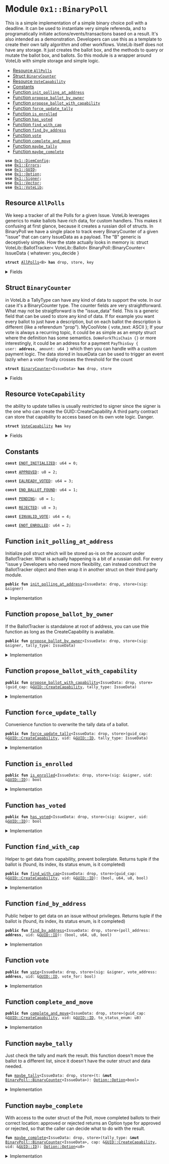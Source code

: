
<a name="0x1_BinaryPoll"></a>

# Module `0x1::BinaryPoll`

This is a simple implementation of a simple binary choice poll with a deadline.
It can be used to instantiate very simple referenda, and to programatically initiate actions/events/transactions based on a result.
It's also intended as a demonstration. Developers can use this as a template to create their own tally algorithm and other workflows.
VoteLib itself does not have any storage. It just creates the ballot box, and the methods to query or mutate the ballot box, and ballots.
So this module is a wrapper around VoteLib with simple storage and simple logic.


-  [Resource `AllPolls`](#0x1_BinaryPoll_AllPolls)
-  [Struct `BinaryCounter`](#0x1_BinaryPoll_BinaryCounter)
-  [Resource `VoteCapability`](#0x1_BinaryPoll_VoteCapability)
-  [Constants](#@Constants_0)
-  [Function `init_polling_at_address`](#0x1_BinaryPoll_init_polling_at_address)
-  [Function `propose_ballot_by_owner`](#0x1_BinaryPoll_propose_ballot_by_owner)
-  [Function `propose_ballot_with_capability`](#0x1_BinaryPoll_propose_ballot_with_capability)
-  [Function `force_update_tally`](#0x1_BinaryPoll_force_update_tally)
-  [Function `is_enrolled`](#0x1_BinaryPoll_is_enrolled)
-  [Function `has_voted`](#0x1_BinaryPoll_has_voted)
-  [Function `find_with_cap`](#0x1_BinaryPoll_find_with_cap)
-  [Function `find_by_address`](#0x1_BinaryPoll_find_by_address)
-  [Function `vote`](#0x1_BinaryPoll_vote)
-  [Function `complete_and_move`](#0x1_BinaryPoll_complete_and_move)
-  [Function `maybe_tally`](#0x1_BinaryPoll_maybe_tally)
-  [Function `maybe_complete`](#0x1_BinaryPoll_maybe_complete)


<pre><code><b>use</b> <a href="DiemConfig.md#0x1_DiemConfig">0x1::DiemConfig</a>;
<b>use</b> <a href="../../../../../../../DPN/releases/artifacts/current/build/MoveStdlib/docs/Errors.md#0x1_Errors">0x1::Errors</a>;
<b>use</b> <a href="../../../../../../../DPN/releases/artifacts/current/build/MoveStdlib/docs/GUID.md#0x1_GUID">0x1::GUID</a>;
<b>use</b> <a href="../../../../../../../DPN/releases/artifacts/current/build/MoveStdlib/docs/Option.md#0x1_Option">0x1::Option</a>;
<b>use</b> <a href="../../../../../../../DPN/releases/artifacts/current/build/MoveStdlib/docs/Signer.md#0x1_Signer">0x1::Signer</a>;
<b>use</b> <a href="../../../../../../../DPN/releases/artifacts/current/build/MoveStdlib/docs/Vector.md#0x1_Vector">0x1::Vector</a>;
<b>use</b> <a href="VoteLib.md#0x1_VoteLib">0x1::VoteLib</a>;
</code></pre>



<a name="0x1_BinaryPoll_AllPolls"></a>

## Resource `AllPolls`

We keep a tracker of all the Polls for a given Issue.
VoteLib leverages generics to make ballots have rich data, for custom handlers.
This makes it confusing at first glance, because it creates a russian doll of structs.
In BinaryPoll we have a single place to track every BinaryCounter of a given "issue" that can carry IssueData as a payload.
The "B" generic is deceptively simple. How the state actually looks in memory is:
struct VoteLib::BallotTracker<
VoteLib::Ballot<
BinaryPoll::BinaryCounter<
IssueData { whatever: you_decide }


<pre><code><b>struct</b> <a href="BinaryPoll.md#0x1_BinaryPoll_AllPolls">AllPolls</a>&lt;B&gt; <b>has</b> drop, store, key
</code></pre>



<details>
<summary>Fields</summary>


<dl>
<dt>
<code>tracker: <a href="VoteLib.md#0x1_VoteLib_BallotTracker">VoteLib::BallotTracker</a>&lt;B&gt;</code>
</dt>
<dd>

</dd>
</dl>


</details>

<a name="0x1_BinaryPoll_BinaryCounter"></a>

## Struct `BinaryCounter`

in VoteLib a TallyType can have any kind of data to support the vote.
In our case it's a BinaryCounter type.
The counter fields are very straightforward.
What may not be straigtforward is the "issue_data" field.
This is a generic field that can be used to store any kind of data.
If for example you want every ballot to just have a description, but on each ballot the description is different (like a referendum "prop"). MyCoolVote { vote_text: ASCII };
If your vote is always a recurring topic, it could be as simple as an empty struct where the definition has some semantics. <code>DoWeForkThisChain {}</code>
or more interestingly, it could be an address for a payment <code>PayThisGuy { user: <b>address</b>, amount: u64 }</code> which then you can handle with a custom payment logic.
The data stored in IssueData can be used to trigger an event lazily when a voter finally crosses the threshold for the count


<pre><code><b>struct</b> <a href="BinaryPoll.md#0x1_BinaryPoll_BinaryCounter">BinaryCounter</a>&lt;IssueData&gt; <b>has</b> drop, store
</code></pre>



<details>
<summary>Fields</summary>


<dl>
<dt>
<code>votes_for: u64</code>
</dt>
<dd>

</dd>
<dt>
<code>votes_against: u64</code>
</dt>
<dd>

</dd>
<dt>
<code>voted: vector&lt;<b>address</b>&gt;</code>
</dt>
<dd>

</dd>
<dt>
<code>enrollment: vector&lt;<b>address</b>&gt;</code>
</dt>
<dd>

</dd>
<dt>
<code>deadline_epoch: u64</code>
</dt>
<dd>

</dd>
<dt>
<code>tally_result: <a href="../../../../../../../DPN/releases/artifacts/current/build/MoveStdlib/docs/Option.md#0x1_Option_Option">Option::Option</a>&lt;bool&gt;</code>
</dt>
<dd>

</dd>
<dt>
<code>issue_data: IssueData</code>
</dt>
<dd>

</dd>
</dl>


</details>

<a name="0x1_BinaryPoll_VoteCapability"></a>

## Resource `VoteCapability`

the ability to update tallies is usually restricted to signer
since the signer is the one who can create the GUID::CreateCapability
A third party contract can store that capability to access based on its own vote logic. Danger.


<pre><code><b>struct</b> <a href="BinaryPoll.md#0x1_BinaryPoll_VoteCapability">VoteCapability</a> <b>has</b> key
</code></pre>



<details>
<summary>Fields</summary>


<dl>
<dt>
<code>guid_cap: <a href="../../../../../../../DPN/releases/artifacts/current/build/MoveStdlib/docs/GUID.md#0x1_GUID_CreateCapability">GUID::CreateCapability</a></code>
</dt>
<dd>

</dd>
</dl>


</details>

<a name="@Constants_0"></a>

## Constants


<a name="0x1_BinaryPoll_ENOT_INITIALIZED"></a>



<pre><code><b>const</b> <a href="BinaryPoll.md#0x1_BinaryPoll_ENOT_INITIALIZED">ENOT_INITIALIZED</a>: u64 = 0;
</code></pre>



<a name="0x1_BinaryPoll_APPROVED"></a>



<pre><code><b>const</b> <a href="BinaryPoll.md#0x1_BinaryPoll_APPROVED">APPROVED</a>: u8 = 2;
</code></pre>



<a name="0x1_BinaryPoll_EALREADY_VOTED"></a>



<pre><code><b>const</b> <a href="BinaryPoll.md#0x1_BinaryPoll_EALREADY_VOTED">EALREADY_VOTED</a>: u64 = 3;
</code></pre>



<a name="0x1_BinaryPoll_ENO_BALLOT_FOUND"></a>



<pre><code><b>const</b> <a href="BinaryPoll.md#0x1_BinaryPoll_ENO_BALLOT_FOUND">ENO_BALLOT_FOUND</a>: u64 = 1;
</code></pre>



<a name="0x1_BinaryPoll_PENDING"></a>



<pre><code><b>const</b> <a href="BinaryPoll.md#0x1_BinaryPoll_PENDING">PENDING</a>: u8 = 1;
</code></pre>



<a name="0x1_BinaryPoll_REJECTED"></a>



<pre><code><b>const</b> <a href="BinaryPoll.md#0x1_BinaryPoll_REJECTED">REJECTED</a>: u8 = 3;
</code></pre>



<a name="0x1_BinaryPoll_EINVALID_VOTE"></a>



<pre><code><b>const</b> <a href="BinaryPoll.md#0x1_BinaryPoll_EINVALID_VOTE">EINVALID_VOTE</a>: u64 = 4;
</code></pre>



<a name="0x1_BinaryPoll_ENOT_ENROLLED"></a>



<pre><code><b>const</b> <a href="BinaryPoll.md#0x1_BinaryPoll_ENOT_ENROLLED">ENOT_ENROLLED</a>: u64 = 2;
</code></pre>



<a name="0x1_BinaryPoll_init_polling_at_address"></a>

## Function `init_polling_at_address`

Initialize poll struct which will be stored as-is on the account under BallotTracker<IssueData>.
What is actually happening is a bit of a russian doll. For every "issue y
Developers who need more flexibility, can instead construct the BallotTracker object and then wrap it in another struct on their third party module.


<pre><code><b>public</b> <b>fun</b> <a href="BinaryPoll.md#0x1_BinaryPoll_init_polling_at_address">init_polling_at_address</a>&lt;IssueData: drop, store&gt;(sig: &signer)
</code></pre>



<details>
<summary>Implementation</summary>


<pre><code><b>public</b> <b>fun</b> <a href="BinaryPoll.md#0x1_BinaryPoll_init_polling_at_address">init_polling_at_address</a>&lt;IssueData: drop + store&gt;(
  sig: &signer,
) {
  <b>move_to</b>&lt;<a href="BinaryPoll.md#0x1_BinaryPoll_AllPolls">AllPolls</a>&lt;IssueData&gt;&gt;(sig, <a href="BinaryPoll.md#0x1_BinaryPoll_AllPolls">AllPolls</a> {
    tracker: <a href="VoteLib.md#0x1_VoteLib_new_tracker">VoteLib::new_tracker</a>&lt;IssueData&gt;(),
  });

  // store the capability in the account so the functions below can mutate the ballot and ballot box (by sharing the token/capability needed <b>to</b> create GUIDs)
  // If the developer wants <b>to</b> allow other access control <b>to</b> the Create Capability, they can do so by storing the capability in a different <b>module</b> (i.e. the third party <b>module</b> calling this function)
  <b>let</b> guid_cap = <a href="../../../../../../../DPN/releases/artifacts/current/build/MoveStdlib/docs/GUID.md#0x1_GUID_gen_create_capability">GUID::gen_create_capability</a>(sig);
  <b>move_to</b>(sig, <a href="BinaryPoll.md#0x1_BinaryPoll_VoteCapability">VoteCapability</a> { guid_cap });
}
</code></pre>



</details>

<a name="0x1_BinaryPoll_propose_ballot_by_owner"></a>

## Function `propose_ballot_by_owner`

If the BallotTracker is standalone at root of address, you can use thie function as long as the CreateCapability is available.


<pre><code><b>public</b> <b>fun</b> <a href="BinaryPoll.md#0x1_BinaryPoll_propose_ballot_by_owner">propose_ballot_by_owner</a>&lt;IssueData: drop, store&gt;(sig: &signer, tally_type: IssueData)
</code></pre>



<details>
<summary>Implementation</summary>


<pre><code><b>public</b> <b>fun</b> <a href="BinaryPoll.md#0x1_BinaryPoll_propose_ballot_by_owner">propose_ballot_by_owner</a>&lt;IssueData: drop + store&gt;(
  sig: &signer,
  tally_type: IssueData,
) <b>acquires</b> <a href="BinaryPoll.md#0x1_BinaryPoll_AllPolls">AllPolls</a>, <a href="BinaryPoll.md#0x1_BinaryPoll_VoteCapability">VoteCapability</a> {
  <b>assert</b>!(<b>exists</b>&lt;<a href="BinaryPoll.md#0x1_BinaryPoll_AllPolls">AllPolls</a>&lt;IssueData&gt;&gt;(<a href="../../../../../../../DPN/releases/artifacts/current/build/MoveStdlib/docs/Signer.md#0x1_Signer_address_of">Signer::address_of</a>(sig)), <a href="../../../../../../../DPN/releases/artifacts/current/build/MoveStdlib/docs/Errors.md#0x1_Errors_invalid_state">Errors::invalid_state</a>(<a href="BinaryPoll.md#0x1_BinaryPoll_ENOT_INITIALIZED">ENOT_INITIALIZED</a>));
  <b>let</b> guid_cap = &<b>borrow_global</b>&lt;<a href="BinaryPoll.md#0x1_BinaryPoll_VoteCapability">VoteCapability</a>&gt;(<a href="../../../../../../../DPN/releases/artifacts/current/build/MoveStdlib/docs/Signer.md#0x1_Signer_address_of">Signer::address_of</a>(sig)).guid_cap;
  <a href="BinaryPoll.md#0x1_BinaryPoll_propose_ballot_with_capability">propose_ballot_with_capability</a>&lt;IssueData&gt;(guid_cap, tally_type);
}
</code></pre>



</details>

<a name="0x1_BinaryPoll_propose_ballot_with_capability"></a>

## Function `propose_ballot_with_capability`



<pre><code><b>public</b> <b>fun</b> <a href="BinaryPoll.md#0x1_BinaryPoll_propose_ballot_with_capability">propose_ballot_with_capability</a>&lt;IssueData: drop, store&gt;(guid_cap: &<a href="../../../../../../../DPN/releases/artifacts/current/build/MoveStdlib/docs/GUID.md#0x1_GUID_CreateCapability">GUID::CreateCapability</a>, tally_type: IssueData)
</code></pre>



<details>
<summary>Implementation</summary>


<pre><code><b>public</b> <b>fun</b> <a href="BinaryPoll.md#0x1_BinaryPoll_propose_ballot_with_capability">propose_ballot_with_capability</a>&lt;IssueData: drop + store&gt;(
 guid_cap: &<a href="../../../../../../../DPN/releases/artifacts/current/build/MoveStdlib/docs/GUID.md#0x1_GUID_CreateCapability">GUID::CreateCapability</a>,
 tally_type: IssueData,
) <b>acquires</b> <a href="BinaryPoll.md#0x1_BinaryPoll_AllPolls">AllPolls</a> {
 <b>let</b> addr = <a href="../../../../../../../DPN/releases/artifacts/current/build/MoveStdlib/docs/GUID.md#0x1_GUID_get_capability_address">GUID::get_capability_address</a>(guid_cap);
 <b>let</b> state = <b>borrow_global_mut</b>&lt;<a href="BinaryPoll.md#0x1_BinaryPoll_AllPolls">AllPolls</a>&lt;IssueData&gt;&gt;(addr);
 <a href="VoteLib.md#0x1_VoteLib_propose_ballot">VoteLib::propose_ballot</a>(&<b>mut</b> state.tracker, guid_cap, tally_type);
}
</code></pre>



</details>

<a name="0x1_BinaryPoll_force_update_tally"></a>

## Function `force_update_tally`

Convenience function to overwrite the tally data of a ballot.


<pre><code><b>public</b> <b>fun</b> <a href="BinaryPoll.md#0x1_BinaryPoll_force_update_tally">force_update_tally</a>&lt;IssueData: drop, store&gt;(guid_cap: &<a href="../../../../../../../DPN/releases/artifacts/current/build/MoveStdlib/docs/GUID.md#0x1_GUID_CreateCapability">GUID::CreateCapability</a>, uid: &<a href="../../../../../../../DPN/releases/artifacts/current/build/MoveStdlib/docs/GUID.md#0x1_GUID_ID">GUID::ID</a>, tally_type: IssueData)
</code></pre>



<details>
<summary>Implementation</summary>


<pre><code><b>public</b> <b>fun</b> <a href="BinaryPoll.md#0x1_BinaryPoll_force_update_tally">force_update_tally</a>&lt;IssueData: drop + store&gt; (
  guid_cap: &<a href="../../../../../../../DPN/releases/artifacts/current/build/MoveStdlib/docs/GUID.md#0x1_GUID_CreateCapability">GUID::CreateCapability</a>,
  uid: &<a href="../../../../../../../DPN/releases/artifacts/current/build/MoveStdlib/docs/GUID.md#0x1_GUID_ID">GUID::ID</a>,
  tally_type: IssueData,
) <b>acquires</b> <a href="BinaryPoll.md#0x1_BinaryPoll_AllPolls">AllPolls</a> {

  <b>let</b> (found, idx, status_enum, _completed) = <a href="BinaryPoll.md#0x1_BinaryPoll_find_with_cap">find_with_cap</a>&lt;<a href="BinaryPoll.md#0x1_BinaryPoll_AllPolls">AllPolls</a>&lt;IssueData&gt;&gt;(guid_cap, uid);
  <b>assert</b>!(found, <a href="../../../../../../../DPN/releases/artifacts/current/build/MoveStdlib/docs/Errors.md#0x1_Errors_invalid_argument">Errors::invalid_argument</a>(<a href="BinaryPoll.md#0x1_BinaryPoll_ENO_BALLOT_FOUND">ENO_BALLOT_FOUND</a>));

  <b>let</b> addr = <a href="../../../../../../../DPN/releases/artifacts/current/build/MoveStdlib/docs/GUID.md#0x1_GUID_get_capability_address">GUID::get_capability_address</a>(guid_cap);
  <b>let</b> state = <b>borrow_global_mut</b>&lt;<a href="BinaryPoll.md#0x1_BinaryPoll_AllPolls">AllPolls</a>&lt;IssueData&gt;&gt;(addr);

  <b>let</b> b = <a href="VoteLib.md#0x1_VoteLib_get_ballot_mut">VoteLib::get_ballot_mut</a>(&<b>mut</b> state.tracker, idx, status_enum);
  <a href="VoteLib.md#0x1_VoteLib_set_ballot_data">VoteLib::set_ballot_data</a>(b, tally_type);
}
</code></pre>



</details>

<a name="0x1_BinaryPoll_is_enrolled"></a>

## Function `is_enrolled`



<pre><code><b>public</b> <b>fun</b> <a href="BinaryPoll.md#0x1_BinaryPoll_is_enrolled">is_enrolled</a>&lt;IssueData: drop, store&gt;(sig: &signer, uid: &<a href="../../../../../../../DPN/releases/artifacts/current/build/MoveStdlib/docs/GUID.md#0x1_GUID_ID">GUID::ID</a>): bool
</code></pre>



<details>
<summary>Implementation</summary>


<pre><code><b>public</b> <b>fun</b> <a href="BinaryPoll.md#0x1_BinaryPoll_is_enrolled">is_enrolled</a>&lt;IssueData: drop + store&gt;(
  sig: &signer,
  uid: &<a href="../../../../../../../DPN/releases/artifacts/current/build/MoveStdlib/docs/GUID.md#0x1_GUID_ID">GUID::ID</a>,

): bool <b>acquires</b> <a href="BinaryPoll.md#0x1_BinaryPoll_AllPolls">AllPolls</a> {
  <b>let</b> addr = <a href="../../../../../../../DPN/releases/artifacts/current/build/MoveStdlib/docs/Signer.md#0x1_Signer_address_of">Signer::address_of</a>(sig);
  <b>let</b> state = <b>borrow_global_mut</b>&lt;<a href="BinaryPoll.md#0x1_BinaryPoll_AllPolls">AllPolls</a>&lt;<a href="BinaryPoll.md#0x1_BinaryPoll_BinaryCounter">BinaryCounter</a>&lt;IssueData&gt;&gt;&gt;(addr);
  <b>let</b> ballot = <a href="VoteLib.md#0x1_VoteLib_get_ballot_by_id">VoteLib::get_ballot_by_id</a>(&state.tracker, uid);
  <b>let</b> tally_type: &<a href="BinaryPoll.md#0x1_BinaryPoll_BinaryCounter">BinaryCounter</a>&lt;IssueData&gt;  = <a href="VoteLib.md#0x1_VoteLib_get_type_struct">VoteLib::get_type_struct</a>(ballot);
   <a href="../../../../../../../DPN/releases/artifacts/current/build/MoveStdlib/docs/Vector.md#0x1_Vector_contains">Vector::contains</a>(&tally_type.enrollment, &addr)
}
</code></pre>



</details>

<a name="0x1_BinaryPoll_has_voted"></a>

## Function `has_voted`



<pre><code><b>public</b> <b>fun</b> <a href="BinaryPoll.md#0x1_BinaryPoll_has_voted">has_voted</a>&lt;IssueData: drop, store&gt;(sig: &signer, uid: &<a href="../../../../../../../DPN/releases/artifacts/current/build/MoveStdlib/docs/GUID.md#0x1_GUID_ID">GUID::ID</a>): bool
</code></pre>



<details>
<summary>Implementation</summary>


<pre><code><b>public</b> <b>fun</b> <a href="BinaryPoll.md#0x1_BinaryPoll_has_voted">has_voted</a>&lt;IssueData: drop + store&gt;(
  sig: &signer,
  uid: &<a href="../../../../../../../DPN/releases/artifacts/current/build/MoveStdlib/docs/GUID.md#0x1_GUID_ID">GUID::ID</a>,

): bool <b>acquires</b> <a href="BinaryPoll.md#0x1_BinaryPoll_AllPolls">AllPolls</a> {
  <b>let</b> addr = <a href="../../../../../../../DPN/releases/artifacts/current/build/MoveStdlib/docs/Signer.md#0x1_Signer_address_of">Signer::address_of</a>(sig);
  <b>let</b> state = <b>borrow_global_mut</b>&lt;<a href="BinaryPoll.md#0x1_BinaryPoll_AllPolls">AllPolls</a>&lt;<a href="BinaryPoll.md#0x1_BinaryPoll_BinaryCounter">BinaryCounter</a>&lt;IssueData&gt;&gt;&gt;(addr);
  <b>let</b> ballot = <a href="VoteLib.md#0x1_VoteLib_get_ballot_by_id">VoteLib::get_ballot_by_id</a>(&state.tracker, uid);
  <b>let</b> tally_type: &<a href="BinaryPoll.md#0x1_BinaryPoll_BinaryCounter">BinaryCounter</a>&lt;IssueData&gt;  = <a href="VoteLib.md#0x1_VoteLib_get_type_struct">VoteLib::get_type_struct</a>(ballot);
  <a href="../../../../../../../DPN/releases/artifacts/current/build/MoveStdlib/docs/Vector.md#0x1_Vector_contains">Vector::contains</a>(&tally_type.voted, &addr)
}
</code></pre>



</details>

<a name="0x1_BinaryPoll_find_with_cap"></a>

## Function `find_with_cap`

Helper to get data from capability, prevent boilerplate. Returns tuple if the ballot is (found, its index, its status enum, is it completed)


<pre><code><b>public</b> <b>fun</b> <a href="BinaryPoll.md#0x1_BinaryPoll_find_with_cap">find_with_cap</a>&lt;IssueData: drop, store&gt;(guid_cap: &<a href="../../../../../../../DPN/releases/artifacts/current/build/MoveStdlib/docs/GUID.md#0x1_GUID_CreateCapability">GUID::CreateCapability</a>, uid: &<a href="../../../../../../../DPN/releases/artifacts/current/build/MoveStdlib/docs/GUID.md#0x1_GUID_ID">GUID::ID</a>): (bool, u64, u8, bool)
</code></pre>



<details>
<summary>Implementation</summary>


<pre><code><b>public</b> <b>fun</b> <a href="BinaryPoll.md#0x1_BinaryPoll_find_with_cap">find_with_cap</a>&lt;IssueData: drop + store&gt;(guid_cap: &<a href="../../../../../../../DPN/releases/artifacts/current/build/MoveStdlib/docs/GUID.md#0x1_GUID_CreateCapability">GUID::CreateCapability</a>, uid: &<a href="../../../../../../../DPN/releases/artifacts/current/build/MoveStdlib/docs/GUID.md#0x1_GUID_ID">GUID::ID</a>): (bool, u64, u8, bool) <b>acquires</b> <a href="BinaryPoll.md#0x1_BinaryPoll_AllPolls">AllPolls</a> {
  <b>let</b> addr = <a href="../../../../../../../DPN/releases/artifacts/current/build/MoveStdlib/docs/GUID.md#0x1_GUID_get_capability_address">GUID::get_capability_address</a>(guid_cap);
  <b>let</b> state = <b>borrow_global</b>&lt;<a href="BinaryPoll.md#0x1_BinaryPoll_AllPolls">AllPolls</a>&lt;IssueData&gt;&gt;(addr);
  <a href="VoteLib.md#0x1_VoteLib_find_anywhere">VoteLib::find_anywhere</a>(&state.tracker, uid)
}
</code></pre>



</details>

<a name="0x1_BinaryPoll_find_by_address"></a>

## Function `find_by_address`

Public helper to get data on an issue without privileges. Returns tuple if the ballot is (found, its index, its status enum, is it completed)


<pre><code><b>public</b> <b>fun</b> <a href="BinaryPoll.md#0x1_BinaryPoll_find_by_address">find_by_address</a>&lt;IssueData: drop, store&gt;(poll_address: <b>address</b>, uid: &<a href="../../../../../../../DPN/releases/artifacts/current/build/MoveStdlib/docs/GUID.md#0x1_GUID_ID">GUID::ID</a>): (bool, u64, u8, bool)
</code></pre>



<details>
<summary>Implementation</summary>


<pre><code><b>public</b> <b>fun</b> <a href="BinaryPoll.md#0x1_BinaryPoll_find_by_address">find_by_address</a>&lt;IssueData: drop + store&gt;(poll_address: <b>address</b>, uid: &<a href="../../../../../../../DPN/releases/artifacts/current/build/MoveStdlib/docs/GUID.md#0x1_GUID_ID">GUID::ID</a>): (bool, u64, u8, bool) <b>acquires</b> <a href="BinaryPoll.md#0x1_BinaryPoll_AllPolls">AllPolls</a> {
  <b>let</b> state = <b>borrow_global</b>&lt;<a href="BinaryPoll.md#0x1_BinaryPoll_AllPolls">AllPolls</a>&lt;IssueData&gt;&gt;(poll_address);
  <a href="VoteLib.md#0x1_VoteLib_find_anywhere">VoteLib::find_anywhere</a>(&state.tracker, uid)
}
</code></pre>



</details>

<a name="0x1_BinaryPoll_vote"></a>

## Function `vote`



<pre><code><b>public</b> <b>fun</b> <a href="BinaryPoll.md#0x1_BinaryPoll_vote">vote</a>&lt;IssueData: drop, store&gt;(sig: &signer, vote_address: <b>address</b>, uid: &<a href="../../../../../../../DPN/releases/artifacts/current/build/MoveStdlib/docs/GUID.md#0x1_GUID_ID">GUID::ID</a>, vote_for: bool)
</code></pre>



<details>
<summary>Implementation</summary>


<pre><code><b>public</b> <b>fun</b> <a href="BinaryPoll.md#0x1_BinaryPoll_vote">vote</a>&lt;IssueData: drop + store&gt;(sig: &signer, vote_address: <b>address</b>, uid: &<a href="../../../../../../../DPN/releases/artifacts/current/build/MoveStdlib/docs/GUID.md#0x1_GUID_ID">GUID::ID</a>, vote_for: bool) <b>acquires</b> <a href="BinaryPoll.md#0x1_BinaryPoll_VoteCapability">VoteCapability</a>, <a href="BinaryPoll.md#0x1_BinaryPoll_AllPolls">AllPolls</a> {

  // moving asserts into own scope <b>to</b> drop borrows after checks are complete.
  {

  // expensive calls since we are getting <b>mut</b> data below have the state above, but this is a demo

  <b>assert</b>!(<a href="BinaryPoll.md#0x1_BinaryPoll_is_enrolled">is_enrolled</a>&lt;IssueData&gt;(sig, uid), <a href="../../../../../../../DPN/releases/artifacts/current/build/MoveStdlib/docs/Errors.md#0x1_Errors_invalid_argument">Errors::invalid_argument</a>(<a href="BinaryPoll.md#0x1_BinaryPoll_ENOT_ENROLLED">ENOT_ENROLLED</a>));

  <b>assert</b>!(!<a href="BinaryPoll.md#0x1_BinaryPoll_has_voted">has_voted</a>&lt;IssueData&gt;(sig, uid), <a href="../../../../../../../DPN/releases/artifacts/current/build/MoveStdlib/docs/Errors.md#0x1_Errors_invalid_argument">Errors::invalid_argument</a>(<a href="BinaryPoll.md#0x1_BinaryPoll_EALREADY_VOTED">EALREADY_VOTED</a>));

  // get the <a href="../../../../../../../DPN/releases/artifacts/current/build/MoveStdlib/docs/GUID.md#0x1_GUID">GUID</a> capability stored here
  <b>let</b> cap = &<b>borrow_global</b>&lt;<a href="BinaryPoll.md#0x1_BinaryPoll_VoteCapability">VoteCapability</a>&gt;(vote_address).guid_cap;


  <b>let</b> (found, _idx, status_enum, is_completed) = <a href="BinaryPoll.md#0x1_BinaryPoll_find_with_cap">find_with_cap</a>&lt;<a href="BinaryPoll.md#0x1_BinaryPoll_BinaryCounter">BinaryCounter</a>&lt;IssueData&gt;&gt;(cap, uid);

  <b>assert</b>!(found, <a href="../../../../../../../DPN/releases/artifacts/current/build/MoveStdlib/docs/Errors.md#0x1_Errors_invalid_argument">Errors::invalid_argument</a>(<a href="BinaryPoll.md#0x1_BinaryPoll_EINVALID_VOTE">EINVALID_VOTE</a>));
  <b>assert</b>!(!is_completed, <a href="../../../../../../../DPN/releases/artifacts/current/build/MoveStdlib/docs/Errors.md#0x1_Errors_invalid_argument">Errors::invalid_argument</a>(<a href="BinaryPoll.md#0x1_BinaryPoll_EINVALID_VOTE">EINVALID_VOTE</a>));
  // is a pending ballot
  <b>assert</b>!(status_enum == 0, <a href="../../../../../../../DPN/releases/artifacts/current/build/MoveStdlib/docs/Errors.md#0x1_Errors_invalid_argument">Errors::invalid_argument</a>(<a href="BinaryPoll.md#0x1_BinaryPoll_EINVALID_VOTE">EINVALID_VOTE</a>));

  };

  <b>let</b> addr = <a href="../../../../../../../DPN/releases/artifacts/current/build/MoveStdlib/docs/Signer.md#0x1_Signer_address_of">Signer::address_of</a>(sig);
  <b>let</b> state = <b>borrow_global_mut</b>&lt;<a href="BinaryPoll.md#0x1_BinaryPoll_AllPolls">AllPolls</a>&lt;<a href="BinaryPoll.md#0x1_BinaryPoll_BinaryCounter">BinaryCounter</a>&lt;IssueData&gt;&gt;&gt;(addr);
  <b>let</b> ballot = <a href="VoteLib.md#0x1_VoteLib_get_ballot_by_id_mut">VoteLib::get_ballot_by_id_mut</a>(&<b>mut</b> state.tracker, uid);
  <b>let</b> tally_type: &<b>mut</b> <a href="BinaryPoll.md#0x1_BinaryPoll_BinaryCounter">BinaryCounter</a>&lt;IssueData&gt; = <a href="VoteLib.md#0x1_VoteLib_get_type_struct_mut">VoteLib::get_type_struct_mut</a>(ballot);

  <b>if</b> (vote_for) {
    tally_type.votes_for = tally_type.votes_for + 1;
  } <b>else</b> {
    tally_type.votes_against = tally_type.votes_against + 1;
  };

  // add the signer <b>to</b> the list of voters
  <a href="../../../../../../../DPN/releases/artifacts/current/build/MoveStdlib/docs/Vector.md#0x1_Vector_push_back">Vector::push_back</a>(&<b>mut</b> tally_type.voted, addr);


  // <b>update</b> the tally
  <a href="BinaryPoll.md#0x1_BinaryPoll_maybe_tally">maybe_tally</a>(tally_type);
}
</code></pre>



</details>

<a name="0x1_BinaryPoll_complete_and_move"></a>

## Function `complete_and_move`



<pre><code><b>public</b> <b>fun</b> <a href="BinaryPoll.md#0x1_BinaryPoll_complete_and_move">complete_and_move</a>&lt;IssueData: drop, store&gt;(guid_cap: &<a href="../../../../../../../DPN/releases/artifacts/current/build/MoveStdlib/docs/GUID.md#0x1_GUID_CreateCapability">GUID::CreateCapability</a>, uid: &<a href="../../../../../../../DPN/releases/artifacts/current/build/MoveStdlib/docs/GUID.md#0x1_GUID_ID">GUID::ID</a>, to_status_enum: u8)
</code></pre>



<details>
<summary>Implementation</summary>


<pre><code><b>public</b> <b>fun</b> <a href="BinaryPoll.md#0x1_BinaryPoll_complete_and_move">complete_and_move</a>&lt;IssueData: drop + store&gt;(guid_cap: &<a href="../../../../../../../DPN/releases/artifacts/current/build/MoveStdlib/docs/GUID.md#0x1_GUID_CreateCapability">GUID::CreateCapability</a>, uid: &<a href="../../../../../../../DPN/releases/artifacts/current/build/MoveStdlib/docs/GUID.md#0x1_GUID_ID">GUID::ID</a>, to_status_enum: u8) <b>acquires</b> <a href="BinaryPoll.md#0x1_BinaryPoll_AllPolls">AllPolls</a> {
  <b>let</b> (found, _idx, status_enum, _completed) = <a href="BinaryPoll.md#0x1_BinaryPoll_find_with_cap">find_with_cap</a>&lt;<a href="BinaryPoll.md#0x1_BinaryPoll_AllPolls">AllPolls</a>&lt;IssueData&gt;&gt;(guid_cap, uid);
  <b>assert</b>!(found, <a href="../../../../../../../DPN/releases/artifacts/current/build/MoveStdlib/docs/Errors.md#0x1_Errors_invalid_argument">Errors::invalid_argument</a>(<a href="BinaryPoll.md#0x1_BinaryPoll_ENO_BALLOT_FOUND">ENO_BALLOT_FOUND</a>));

  <b>let</b> state = <b>borrow_global_mut</b>&lt;<a href="BinaryPoll.md#0x1_BinaryPoll_AllPolls">AllPolls</a>&lt;IssueData&gt;&gt;(<a href="../../../../../../../DPN/releases/artifacts/current/build/MoveStdlib/docs/GUID.md#0x1_GUID_get_capability_address">GUID::get_capability_address</a>(guid_cap));
  <b>let</b> b = <a href="VoteLib.md#0x1_VoteLib_get_ballot_by_id_mut">VoteLib::get_ballot_by_id_mut</a>(&<b>mut</b> state.tracker, uid);
  <a href="VoteLib.md#0x1_VoteLib_complete_ballot">VoteLib::complete_ballot</a>(b);
  <a href="VoteLib.md#0x1_VoteLib_move_ballot">VoteLib::move_ballot</a>(&<b>mut</b> state.tracker, uid, status_enum, to_status_enum);

}
</code></pre>



</details>

<a name="0x1_BinaryPoll_maybe_tally"></a>

## Function `maybe_tally`

Just check the tally and mark the result.
this function doesn't move the ballot to a different list, since it doesn't have the outer struct and data needed.


<pre><code><b>fun</b> <a href="BinaryPoll.md#0x1_BinaryPoll_maybe_tally">maybe_tally</a>&lt;IssueData: drop, store&gt;(t: &<b>mut</b> <a href="BinaryPoll.md#0x1_BinaryPoll_BinaryCounter">BinaryPoll::BinaryCounter</a>&lt;IssueData&gt;): <a href="../../../../../../../DPN/releases/artifacts/current/build/MoveStdlib/docs/Option.md#0x1_Option_Option">Option::Option</a>&lt;bool&gt;
</code></pre>



<details>
<summary>Implementation</summary>


<pre><code><b>fun</b> <a href="BinaryPoll.md#0x1_BinaryPoll_maybe_tally">maybe_tally</a>&lt;IssueData: drop + store&gt;(t: &<b>mut</b> <a href="BinaryPoll.md#0x1_BinaryPoll_BinaryCounter">BinaryCounter</a>&lt;IssueData&gt;): <a href="../../../../../../../DPN/releases/artifacts/current/build/MoveStdlib/docs/Option.md#0x1_Option">Option</a>&lt;bool&gt; {


  <b>if</b> (<a href="DiemConfig.md#0x1_DiemConfig_get_current_epoch">DiemConfig::get_current_epoch</a>() &gt; t.deadline_epoch) {

    <b>if</b> (t.votes_for &gt; t.votes_against) {
      t.tally_result = <a href="../../../../../../../DPN/releases/artifacts/current/build/MoveStdlib/docs/Option.md#0x1_Option_some">Option::some</a>(<b>true</b>);
    } <b>else</b> {
      t.tally_result = <a href="../../../../../../../DPN/releases/artifacts/current/build/MoveStdlib/docs/Option.md#0x1_Option_some">Option::some</a>(<b>false</b>);
    }

  };

  *&t.tally_result
}
</code></pre>



</details>

<a name="0x1_BinaryPoll_maybe_complete"></a>

## Function `maybe_complete`

With access to the outer struct of the Poll, move completed ballots to their correct location: approved or rejected
returns an Option type for approved or rejected, so that the caller can decide what to do with the result.


<pre><code><b>fun</b> <a href="BinaryPoll.md#0x1_BinaryPoll_maybe_complete">maybe_complete</a>&lt;IssueData: drop, store&gt;(tally_type: &<b>mut</b> <a href="BinaryPoll.md#0x1_BinaryPoll_BinaryCounter">BinaryPoll::BinaryCounter</a>&lt;IssueData&gt;, cap: &<a href="../../../../../../../DPN/releases/artifacts/current/build/MoveStdlib/docs/GUID.md#0x1_GUID_CreateCapability">GUID::CreateCapability</a>, uid: &<a href="../../../../../../../DPN/releases/artifacts/current/build/MoveStdlib/docs/GUID.md#0x1_GUID_ID">GUID::ID</a>): <a href="../../../../../../../DPN/releases/artifacts/current/build/MoveStdlib/docs/Option.md#0x1_Option_Option">Option::Option</a>&lt;u8&gt;
</code></pre>



<details>
<summary>Implementation</summary>


<pre><code><b>fun</b> <a href="BinaryPoll.md#0x1_BinaryPoll_maybe_complete">maybe_complete</a>&lt;IssueData: drop + store&gt;(tally_type: &<b>mut</b> <a href="BinaryPoll.md#0x1_BinaryPoll_BinaryCounter">BinaryCounter</a>&lt;IssueData&gt;, cap: &<a href="../../../../../../../DPN/releases/artifacts/current/build/MoveStdlib/docs/GUID.md#0x1_GUID_CreateCapability">GUID::CreateCapability</a>, uid: &<a href="../../../../../../../DPN/releases/artifacts/current/build/MoveStdlib/docs/GUID.md#0x1_GUID_ID">GUID::ID</a>): <a href="../../../../../../../DPN/releases/artifacts/current/build/MoveStdlib/docs/Option.md#0x1_Option">Option</a>&lt;u8&gt; <b>acquires</b> <a href="BinaryPoll.md#0x1_BinaryPoll_AllPolls">AllPolls</a> {
<b>if</b> (<a href="../../../../../../../DPN/releases/artifacts/current/build/MoveStdlib/docs/Option.md#0x1_Option_is_some">Option::is_some</a>(&tally_type.tally_result)) {
    <b>let</b> passed = *<a href="../../../../../../../DPN/releases/artifacts/current/build/MoveStdlib/docs/Option.md#0x1_Option_borrow">Option::borrow</a>(&tally_type.tally_result);
    <b>let</b> status_enum = <b>if</b> (passed) {
      <a href="BinaryPoll.md#0x1_BinaryPoll_APPROVED">APPROVED</a> // approved
    } <b>else</b> {
      <a href="BinaryPoll.md#0x1_BinaryPoll_REJECTED">REJECTED</a> // rejected
    };
    // since we have a result lets <b>update</b> the <a href="VoteLib.md#0x1_VoteLib">VoteLib</a> state
    <a href="BinaryPoll.md#0x1_BinaryPoll_complete_and_move">complete_and_move</a>&lt;IssueData&gt;(cap, uid, *&status_enum);
    <b>return</b> <a href="../../../../../../../DPN/releases/artifacts/current/build/MoveStdlib/docs/Option.md#0x1_Option_some">Option::some</a>(status_enum)
  };

  <a href="../../../../../../../DPN/releases/artifacts/current/build/MoveStdlib/docs/Option.md#0x1_Option_none">Option::none</a>()

}
</code></pre>



</details>
